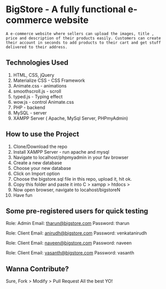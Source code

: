 # BigStore - A fully functional e-commerce website

    A e-commerce website where sellers can upload the images, title , price and description of their products easily. Customers can create their account in seconds to add products to their cart and get stuff delivered to their address.

## Technologies Used

1. HTML, CSS, jQuery
2. Materialize CSS - CSS Framework
3. Animate.css - animations
4. smoothscroll.js - scroll
5. typed.js - Typing effect
6. wow.js - control Animate.css
7. PHP - backend
8. MySQL - server
9. XAMPP Server ( Apache, MySql Server, PHPmyAdmin)

## How to use the Project

1. Clone/Download the repo
2. Install XAMPP Server - run apache and mysql
3. Navigate to localhost/phpmyadmin in your fav browser
4. Create a new database
5. Choose your new database
6. Click on Import option
7. Choose the bigstore.sql file in this repo, upload it, hit ok.
8. Copy this folder and paste it into C > xampp > htdocs >
9. Now open browser, navigate to locahost/bigstoreN
10. Have fun

## Some pre-registered users for quick testing

Role: Admin
Email: tharun@bigstore.com
Password: tharun

Role: Client
Email: anirudh@bigstore.com
Password: venkatanirudh

Role: Client
Email: naveen@bigstore.com
Password: naveen

Role: Client
Email: vasanth@bigstore.com
Password: vasanth

## Wanna Contribute?

Sure, Fork > Modify > Pull Request
All the best YO!

